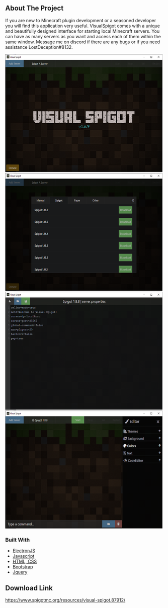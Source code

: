 <!-- ABOUT THE PROJECT -->
## About The Project

If you are new to Minecraft plugin development or a seasoned developer you will find this application very useful. 
VisualSpigot comes with a unique and beautifully designed interface for starting local Minecraft servers. 
You can have as many servers as you want and access each of them within the same window. Message me on discord 
if there are any bugs or if you need assistance LostDeception#8132.

<a href="https://www.spigotmc.org/resources/visual-spigot.87912/" align="left">
    <img src="images/image1.png" alt="Logo" width="500" height="375">
    <img src="images/image2.png" alt="Logo" width="500" height="375">
    <img src="images/image3.png" alt="Logo" width="500" height="375">
    <img src="images/image4.png" alt="Logo" width="500" height="375">
</a>

### Built With

* [ElectronJS](https://www.electronjs.org/)
* [Javascript](https://www.w3schools.com/js)
* [HTML, CSS](https://www.w3schools.com/html)
* [Bootstrap](https://getbootstrap.com)
* [Jquery](https://jquery.com)

## Download Link

https://www.spigotmc.org/resources/visual-spigot.87912/
